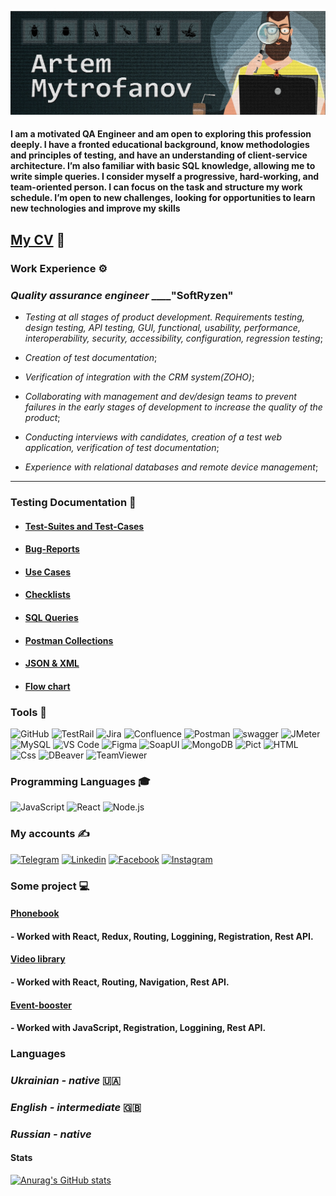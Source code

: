 [![Header](<https://github.com/mitrofin/mitrofin/blob/main/assets/%D0%B0%D0%B2%D0%B0%D1%82%D0%B0%D1%802%20(1).jpg>)](https://github.com/mitrofin)

#### I am a motivated QA Engineer and am open to exploring this profession deeply. I have a fronted educational background, know methodologies and principles of testing, and have an understanding of client-service architecture. I’m also familiar with basic SQL knowledge, allowing me to write simple queries. I consider myself a progressive, hard-working, and team-oriented person. I can focus on the task and structure my work schedule. I’m open to new challenges, looking for opportunities to learn new technologies and improve my skills

## [**My CV**](https://drive.google.com/file/d/10PwinZ4hk-EdJ1F4naP-VhAVSmZ8GRR9/view?usp=sharing) :scroll:

### Work Experience :gear:

### _Quality assurance engineer_ **\_\_\_\_**"SoftRyzen"

- _Testing at all stages of product development. Requirements testing, design testing, API testing, GUI, functional, usability, performance, interoperability, security, accessibility, configuration, regression testing_;

- _Creation of test documentation_;

- _Verification of integration with the CRM system(ZOHO)_;

- _Collaborating with management and dev/design teams to prevent failures in the early stages of development to increase the quality of the product_;

- _Conducting interviews with candidates, сreation of a test web application, verification of test documentation_;

- _Experience with relational databases and remote device management_;

---

### Testing Documentation :book:

- #### [Test-Suites and Test-Cases](https://github.com/mitrofin/Testing-documentation/blob/main/Wallet_TestCases%26TestRuns/Wallet_TestCases.pdf)
- #### [Bug-Reports](https://github.com/mitrofin/Testing-documentation/commit/7f025cdfbe21c0a77a31cde883e4c896df057425)
- #### [Use Cases](https://docs.google.com/document/d/1Lpr0M7IrLo925YISNkvp1Sd7lsYS31SFjqT9CbuMlLg/edit?usp=sharing)
- #### [Checklists](https://docs.google.com/document/d/1aegRnzTZD0Svpa8I0CEXA11PD7-7NwQF6iW6_GFbrnQ/edit?usp=sharing)
- #### [SQL Queries](https://github.com/mitrofin/Testing-documentation/commit/94141c27b70b3632fc40622cdf419946ce39d7f7)
- #### [Postman Collections](https://github.com/mitrofin/Testing-documentation/commit/1818214d4ec623eda1d87cfe93e48af1ca9b58eb)
- #### [JSON & XML](https://github.com/mitrofin/Testing-documentation/commit/a372ee1c8ded8669b852cb92ba7e15c78dbdd9ac)
- #### [Flow chart](https://github.com/mitrofin/Testing-documentation/commit/d20fc66a715bb2fe404bb20e7ae935141afaa4ab)

### Tools :toolbox:

![GitHub](https://img.shields.io/badge/-GitHub-black?style=for-the-badge&logo=github)
![TestRail](https://img.shields.io/badge/-TestRail-black?style=for-the-badge&logo=TestRail)
![Jira](https://img.shields.io/badge/-jira-black?style=for-the-badge&logo=jira&logoColor=097CDB)
![Confluence](https://img.shields.io/badge/-Confluence-black?style=for-the-badge&logo=Confluence&logoColor=097CDB)
![Postman](https://img.shields.io/badge/-postman-black?style=for-the-badge&logo=postman)
![swagger](https://img.shields.io/badge/-swagger-black?style=for-the-badge&logo=swagger)
![JMeter](https://img.shields.io/badge/-JMeter-black?style=for-the-badge&logo=JMeter)
![MySQL](https://img.shields.io/badge/-MySQL-black?style=for-the-badge&logo=MySQL)
![VS Code](https://img.shields.io/badge/-VSCode-black?style=for-the-badge&logo=VisualStudioCode&logoColor=097CDB)
![Figma](https://img.shields.io/badge/-Figma-black?style=for-the-badge&logo=Figma)
![SoapUI](https://img.shields.io/badge/-SoapUI-black?style=for-the-badge&logo=SoapUI)
![MongoDB](https://img.shields.io/badge/-MongoDB-black?style=for-the-badge&logo=MongoDB)
![Pict](https://img.shields.io/badge/-Pict-black?style=for-the-badge&logo=Pict)
![HTML](https://img.shields.io/badge/-HTML-black?style=for-the-badge&logo=HTML)
![Css](https://img.shields.io/badge/-Css-black?style=for-the-badge&logo=Css)
![DBeaver](https://img.shields.io/badge/-DBeaver-black?style=for-the-badge&logo=Dbeaver)
![TeamViewer](https://img.shields.io/badge/-TeamViewer-black?style=for-the-badge&logo=TeamViewer&logoColor=097CDB)

### Programming Languages :mortar_board:

![JavaScript](https://img.shields.io/badge/-JavaScript-black?style=for-the-badge&logo=JavaScript)
![React](https://img.shields.io/badge/-React-black?style=for-the-badge&logo=React)
![Node.js](https://img.shields.io/badge/-Node.js-black?style=for-the-badge&logo=Node.js)

### My accounts :writing_hand:

[![Telegram](https://img.shields.io/badge/-Telegram-black?style=for-the-badge&logo=Telegram)](https://t.me/Mitrofin)
[![Linkedin](https://img.shields.io/badge/-Linkedin-black?style=for-the-badge&logo=Linkedin)](https://www.linkedin.com/in/artem-mytrofanov/)
[![Facebook](https://img.shields.io/badge/-facebook-black?style=for-the-badge&logo=Facebook)](https://www.facebook.com/MytrofanovArtem)
[![Instagram](https://img.shields.io/badge/-Instagram-black?style=for-the-badge&logo=instagram)](https://www.instagram.com/artemmytrofanov/)

### Some project :computer:

#### [**Phonebook**](https://phonebook-use-hooks.netlify.app/)

#### - Worked with React, Redux, Routing, Loggining, Registration, Rest API.

#### [**Video library**](https://mitrofin-movie-api.netlify.app/)

#### - Worked with React, Routing, Navigation, Rest API.

#### [**Event-booster**](https://dmitriy-nikolaiev.github.io/goit-event-booster-project/)

#### - Worked with JavaScript, Registration, Loggining, Rest API.

### Languages

### _Ukrainian - native_ :ukraine:

### _English - intermediate_ :uk:

### _Russian - native_

#### Stats

[![Anurag's GitHub stats](https://github-readme-stats.vercel.app/api?username=mitrofin&show_icons=true&theme=tokyonight&hide=contribs)](https://github.com/anuraghazra/github-readme-stats)
